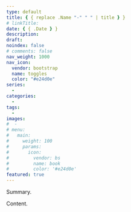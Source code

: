 ```yaml
---
type: default
title: { { replace .Name "-" " " | title } }
# linkTitle:
date: { { .Date } }
description:
draft:
noindex: false
# comments: false
nav_weight: 1000
nav_icon:
  vendor: bootstrap
  name: toggles
  color: "#e24d0e"
series:
  -
categories:
  -
tags:
  -
images:
#  -
# menu:
#   main:
#     weight: 100
#     params:
#       icon:
#         vendor: bs
#         name: book
#         color: '#e24d0e'
featured: true
---
```


Summary.

<!--more-->

Content.
